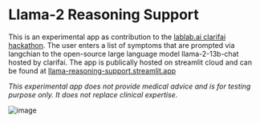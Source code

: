 # Llama-2 Reasoning Support

This is an experimental app as contribution to the [lablab.ai clarifai hackathon](https://lablab.ai/event/llama-2-hackathon-with-clarifai). The user enters a list of symptoms that are prompted via langchian to the open-source large language model llama-2-13b-chat hosted by clarifai. The app is publically hosted on streamlit cloud and can be found at [llama-reasoning-support.streamlit.app](https://llama-reasoning-support.streamlit.app/)

*This experimental app does not provide medical advice and is for testing purpose only. It does not replace clinical expertise.*

![image](https://github.com/bsenst/clarifai-app/assets/8211411/d30fc710-15a8-417c-acf7-8d91c97b947f)

